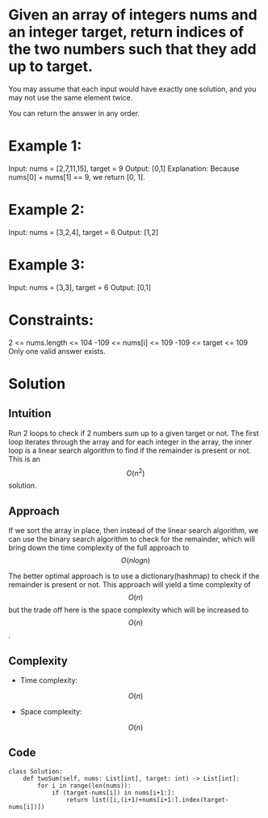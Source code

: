 # Given an array of integers nums and an integer target, return indices of the two numbers such that they add up to target.

You may assume that each input would have exactly one solution, and you may not use the same element twice.

You can return the answer in any order.

 

# Example 1:

Input: nums = [2,7,11,15], target = 9
Output: [0,1]
Explanation: Because nums[0] + nums[1] == 9, we return [0, 1].

# Example 2:
Input: nums = [3,2,4], target = 6
Output: [1,2]

# Example 3:
Input: nums = [3,3], target = 6
Output: [0,1]
 

# Constraints:

2 <= nums.length <= 104
-109 <= nums[i] <= 109
-109 <= target <= 109
Only one valid answer exists.

# Solution
## Intuition
<!-- Describe your first thoughts on how to solve this problem. -->
Run 2 loops to check if 2 numbers sum up to a given target or not. The first loop iterates through the array and for each integer in the array, the inner loop is a linear search algorithm to find if the remainder is present or not. This is an $$O(n^2)$$ solution.


## Approach
<!-- Describe your approach to solving the problem. -->
If we sort the array in place, then instead of the linear search algorithm, we can use the binary search algorithm to check for the remainder, which will bring down the time complexity of the full approach to $$O(nlogn)$$

The better optimal approach is to use a dictionary(hashmap) to check if the remainder is present or not. This approach will yield a time complexity of $$O(n)$$ but the trade off here is the space complexity which will be increased to $$O(n)$$.

## Complexity
- Time complexity:
<!-- Add your time complexity here, e.g. $$O(n)$$ -->
$$O(n)$$

- Space complexity:
<!-- Add your space complexity here, e.g. $$O(n)$$ -->
$$O(n)$$

## Code
```python3 []
class Solution:
    def twoSum(self, nums: List[int], target: int) -> List[int]:
        for i in range(len(nums)):
            if (target-nums[i]) in nums[i+1:]:
                return list([i,(i+1)+nums[i+1:].index(target-nums[i])])
```